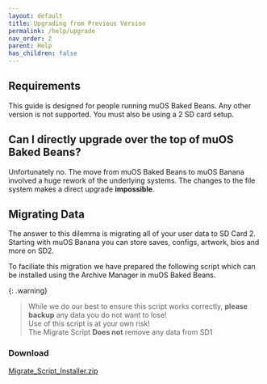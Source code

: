 ```yaml
---
layout: default
title: Upgrading from Previous Version
permalink: /help/upgrade
nav_order: 2
parent: Help
has_children: false
---
```


## Requirements
This guide is designed for people running muOS Baked Beans.
Any other version is not supported.
You must also be using a 2 SD card setup.

## Can I directly upgrade over the top of muOS Baked Beans?
Unfortunately no.
The move from muOS Baked Beans to muOS Banana involved a huge rework of the underlying systems.
The changes to the file system makes a direct upgrade **impossible**.

## Migrating Data
The answer to this dilemma is migrating all of your user data to SD Card 2.
Starting with muOS Banana you can store saves, configs, artwork, bios and more on SD2.

To faciliate this migration we have prepared the following script which can be installed using the Archive Manager in muOS Baked Beans.

{: .warning}
> While we do our best to ensure this script works correctly, **please backup** any data you do not want to lose!  
> Use of this script is at your own risk!  
> The Migrate Script **Does not** remove any data from SD1

### Download
[Migrate_Script_Installer.zip](https://github.com/antiKk/muOS-docs/raw/refs/heads/banana/help/assets/files/Migrate_Script_Installer.zip)

<div itemscope itemtype="https://schema.org/WebSite">
  <meta itemprop="url" content="https://muos.dev"/>
  <meta itemprop="name" content="muOS - Custom Firmware"/>
</div>
